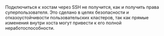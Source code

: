 Подключиться к хостам через SSH не получится, как и получить права суперпользователя. Это сделано в целях безопасности и отказоустойчивости пользовательских кластеров, так как прямые изменения внутри хоста могут привести к его полной неработоспособности.